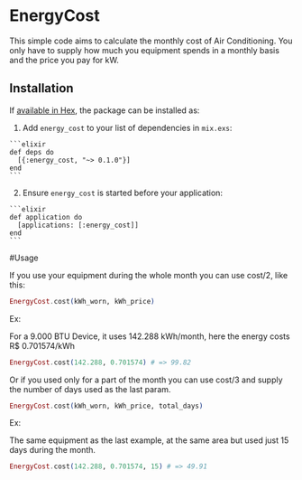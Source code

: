 # EnergyCost

This simple code aims to calculate the monthly cost of Air Conditioning.
You only have to supply how much you equipment spends in a monthly basis and the price you pay for kW.

## Installation

If [available in Hex](https://hex.pm/docs/publish), the package can be installed as:

  1. Add `energy_cost` to your list of dependencies in `mix.exs`:

    ```elixir
    def deps do
      [{:energy_cost, "~> 0.1.0"}]
    end
    ```

  2. Ensure `energy_cost` is started before your application:

    ```elixir
    def application do
      [applications: [:energy_cost]]
    end
    ```

#Usage

  If you use your equipment during the whole month you can use cost/2, like this:
  
  ```elixir
  EnergyCost.cost(kWh_worn, kWh_price)
  ```

Ex:

  For a 9.000 BTU Device, it uses 142.288 kWh/month, here the energy costs R$ 0.701574/kWh

  ```elixir
  EnergyCost.cost(142.288, 0.701574) # => 99.82
  ```

  Or if you used only for a part of the month you can use cost/3 and supply the number of days used as the last param.

  ```elixir
  EnergyCost.cost(kWh_worn, kWh_price, total_days)
  ```
Ex:

  The same equipment as the last example, at the same area but used just 15 days during the month.
  
  ```elixir
  EnergyCost.cost(142.288, 0.701574, 15) # => 49.91
  ```

